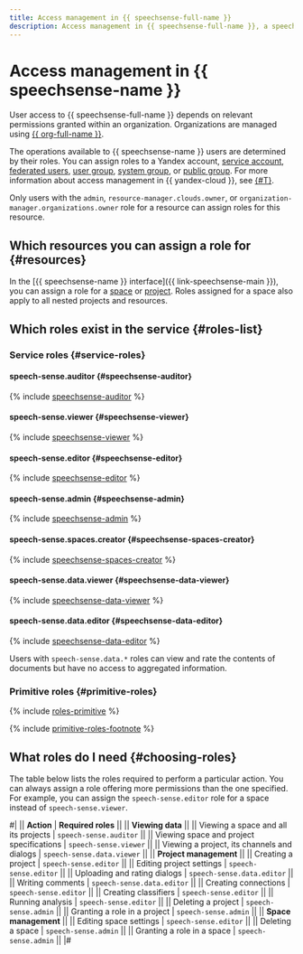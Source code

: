 ```yaml
---
title: Access management in {{ speechsense-full-name }}
description: Access management in {{ speechsense-full-name }}, a speech analytics service. For access to {{ speechsense-name }} resources, assign to the user the required roles from the list below.
---
```


# Access management in {{ speechsense-name }}

User access to {{ speechsense-full-name }} depends on relevant permissions granted within an organization. Organizations are managed using [{{ org-full-name }}](../../organization/).

The operations available to {{ speechsense-name }} users are determined by their roles. You can assign roles to a Yandex account, [service account](../../iam/concepts/users/service-accounts.md), [federated users](../../iam/concepts/federations.md), [user group](../../organization/operations/manage-groups.md), [system group](../../iam/concepts/access-control/system-group.md), or [public group](../../iam/concepts/access-control/public-group.md). For more information about access management in {{ yandex-cloud }}, see [{#T}](../../iam/concepts/access-control/index.md).

Only users with the `admin`, `resource-manager.clouds.owner`, or `organization-manager.organizations.owner` role for a resource can assign roles for this resource.

## Which resources you can assign a role for {#resources}

In the [{{ speechsense-name }} interface]({{ link-speechsense-main }}), you can assign a role for a [space](../concepts/resources-hierarchy.md#space) or [project](../concepts/resources-hierarchy.md#project). Roles assigned for a space also apply to all nested projects and resources.

## Which roles exist in the service {#roles-list}

### Service roles {#service-roles}

#### speech-sense.auditor {#speechsense-auditor}

{% include [speechsense-auditor](../../_roles/speech-sense/auditor.md) %}

#### speech-sense.viewer {#speechsense-viewer}

{% include [speechsense-viewer](../../_roles/speech-sense/viewer.md) %}

#### speech-sense.editor {#speechsense-editor}

{% include [speechsense-editor](../../_roles/speech-sense/editor.md) %}

#### speech-sense.admin {#speechsense-admin}

{% include [speechsense-admin](../../_roles/speech-sense/admin.md) %}

#### speech-sense.spaces.creator {#speechsense-spaces-creator}

{% include [speechsense-spaces-creator](../../_roles/speech-sense/spaces/creator.md) %}

#### speech-sense.data.viewer {#speechsense-data-viewer}

{% include [speechsense-data-viewer](../../_roles/speech-sense/data/viewer.md) %}

#### speech-sense.data.editor {#speechsense-data-editor}

{% include [speechsense-data-editor](../../_roles/speech-sense/data/editor.md) %}

Users with `speech-sense.data.*` roles can view and rate the contents of documents but have no access to aggregated information.

### Primitive roles {#primitive-roles}

{% include [roles-primitive](../../_includes/roles-primitive.md) %}

{% include [primitive-roles-footnote](../../_includes/primitive-roles-footnote.md) %}

## What roles do I need {#choosing-roles}

The table below lists the roles required to perform a particular action. You can always assign a role offering more permissions than the one specified. For example, you can assign the `speech-sense.editor` role for a space instead of `speech-sense.viewer`.

#|
|| **Action** | **Required roles** ||
|| **Viewing data** ||
|| Viewing a space and all its projects | `speech-sense.auditor` ||
|| Viewing space and project specifications | `speech-sense.viewer` ||
|| Viewing a project, its channels and dialogs | `speech-sense.data.viewer` ||
|| **Project management** ||
|| Creating a project | `speech-sense.editor` ||
|| Editing project settings | `speech-sense.editor` ||
|| Uploading and rating dialogs | `speech-sense.data.editor` ||
|| Writing comments | `speech-sense.data.editor` ||
|| Creating connections | `speech-sense.editor` ||
|| Creating classifiers | `speech-sense.editor` ||
|| Running analysis | `speech-sense.editor` ||
|| Deleting a project | `speech-sense.admin` ||
|| Granting a role in a project | `speech-sense.admin` ||
|| **Space management** ||
|| Editing space settings | `speech-sense.editor` ||
|| Deleting a space | `speech-sense.admin` ||
|| Granting a role in a space | `speech-sense.admin` ||
|#
